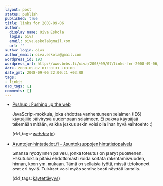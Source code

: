 ```yaml
---
layout: post
status: publish
published: true
title: links for 2008-09-06
author:
  display_name: Oiva Eskola
  login: oiva
  email: oiva.eskola@gmail.com
  url: ''
author_login: oiva
author_email: oiva.eskola@gmail.com
wordpress_id: 193
wordpress_url: http://www.bobs.fi/oiva/2008/09/07/links-for-2008-09-06/
date: 2008-09-07 01:00:31 +03:00
date_gmt: 2008-09-06 22:00:31 +03:00
tags:
- linkit
old_tags: []
comments: []
---
```

<ul class="delicious">
<li>
<div class="delicious-link"><a href="http://www.pushuptheweb.com/">Pushup : Pushing up the web</a></div></p>
<div class="delicious-extended">JavaScript-mokkula, joka ehdottaa vanhentuneen selaimen (IE6) käyttäjille päivitystä uudempaan selaimeen. Ei pakota käyttäjää tekemään mitään, vaikka joskus sekin voisi olla ihan hyvä vaihtoehto :)</div></p>
<div class="delicious-tags">(old_tags: <a href="http://delicious.com/oiva/webdev">webdev</a> <a href="http://delicious.com/oiva/ie">ie</a>)</div><br />
            </li>
<li>
<div class="delicious-link"><a href="http://asuntojen.hintatiedot.fi/fi_FI/">Asuntojen.hintatiedot.fi - Asuntokauppojen hintatietopalvelu</a></div></p>
<div class="delicious-extended">Sinänsä hyödyllinen palvelu, jonka toteutus on jäänyt puolitiehen. Hakutuloksia pitäisi ehdottomasti voida sortata rakentamisvuoden, hinnan, koon ym. mukaan. Tämä on sellaista työtä, missä tietokoneet ovat eri hyviä. Tulokset voisi myös semihelposti näyttää kartalla.</div></p>
<div class="delicious-tags">(old_tags: <a href="http://delicious.com/oiva/k%C3%A4ytett%C3%A4vyys">käytettävyys</a>)</div><br />
            </li></ul>

